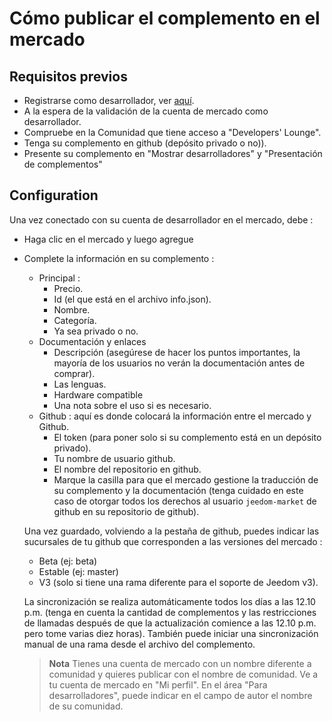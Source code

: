 # Cómo publicar el complemento en el mercado

## Requisitos previos

- Registrarse como desarrollador, ver [aquí](https://www.jeedom.com/site/fr/dev.html).
- A la espera de la validación de la cuenta de mercado como desarrollador.
- Compruebe en la Comunidad que tiene acceso a "Developers' Lounge".
- Tenga su complemento en github (depósito privado o no)).
- Presente su complemento en "Mostrar desarrolladores" y "Presentación de complementos"

## Configuration

Una vez conectado con su cuenta de desarrollador en el mercado, debe :

- Haga clic en el mercado y luego agregue
- Complete la información en su complemento :
  - Principal :
    - Precio.
    - Id (el que está en el archivo info.json).
    - Nombre.
    - Categoría.
    - Ya sea privado o no.
  - Documentación y enlaces
    - Descripción (asegúrese de hacer los puntos importantes, la mayoría de los usuarios no verán la documentación antes de comprar).
    - Las lenguas.
    - Hardware compatible
    - Una nota sobre el uso si es necesario.
  - Github : aquí es donde colocará la información entre el mercado y Github.
    - El token (para poner solo si su complemento está en un depósito privado).
    - Tu nombre de usuario github.
    - El nombre del repositorio en github.
    - Marque la casilla para que el mercado gestione la traducción de su complemento y la documentación (tenga cuidado en este caso de otorgar todos los derechos al usuario `jeedom-market` de github en su repositorio de github).

   Una vez guardado, volviendo a la pestaña de github, puedes indicar las sucursales de tu github que corresponden a las versiones del mercado :

   - Beta (ej: beta)
   - Estable (ej: master)
   - V3 (solo si tiene una rama diferente para el soporte de Jeedom v3).

   La sincronización se realiza automáticamente todos los días a las 12.10 p.m. (tenga en cuenta la cantidad de complementos y las restricciones de llamadas después de que la actualización comience a las 12.10 p.m. pero tome varias diez horas). También puede iniciar una sincronización manual de una rama desde el archivo del complemento.
   
   
   > **Nota**
   > Tienes una cuenta de mercado con un nombre diferente a comunidad y quieres publicar con el nombre de comunidad.
   > Ve a tu cuenta de mercado en "Mi perfil".  En el área "Para desarrolladores", puede indicar en el campo de autor el nombre de su comunidad. 
